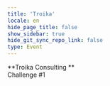 ```yaml
---
title: 'Troika'
locale: en
hide_page_title: false
show_sidebar: true
hide_git_sync_repo_link: false
type: Event
---
```

**Troika Consulting **  
Challenge #1
